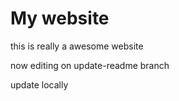 # My website 

this is really a awesome website


now editing on update-readme branch

update locally